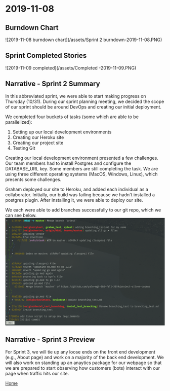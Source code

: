 # 2019-11-08
## Burndown Chart
![2019-11-08 burndown chart](/assets/Sprint 2 burndown-2019-11-08.PNG)

## Sprint Completed Stories
![2019-11-09 completed](/assets/Completed -2019-11-09.PNG)

## Narrative - Sprint 2 Summary
In this abbreviated sprint, we were able to start making progress on Thursday (10/31). During our sprint planning meeting, we decided the scope of our sprint should be around DevOps and creating our initial deployment. 

We completed four buckets of tasks (some which are able to be parallelized):
1. Setting up our local development environments
2. Creating our Heroku site
3. Creating our project site
4. Testing Git

Creating our local development environment presented a few challenges. Our team members had to install Postgres and configure the DATABASE_URL key. Some members are still completing the task. We are using three different operating systems (MacOS, Windows, Linux), which presents some challenges. 

Graham deployed our site to Heroku, and added each individual as a collaborator. Initially, our build was failing because we hadn't installed a postgres plugin. After installing it, we were able to deploy our site.

We each were able to add branches successfully to our git repo, which we can see below.
![2019-11-01 git log](/assets/git-log-2019-11-01.png)

## Narrative - Sprint 3 Preview
For Sprint 3, we will tie up any loose ends on the front end development (e.g., About page) and work on a majority of the back end development. We will also work on standing up an anaytics package for our webpage so that we are prepared to start observing how customers (bots) interact with our page when traffic hits our site. 

[Home](index.md)
